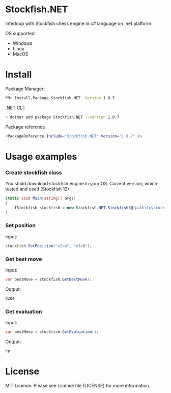 # Stockfish.NET

Interloop with Stockfish chess engine in c# language on .net platform

OS supported:
- Windows
- Linux
- MacOS

# Install

Package Manager:
```sh
PM> Install-Package Stockfish.NET -Version 1.0.7
```

.NET CLI:
```sh
> dotnet add package Stockfish.NET --version 1.0.7
```

Package reference
```sh
<PackageReference Include="Stockfish.NET" Version="1.0.7" />
```

# Usage examples
### Create stockfish class

You shold download stockfish engine in your OS.  Current version, which tested and used (Stockfish 12)
```c#
static void Main(string[] args)
{
    IStockfish stockfish = new Stockfish.NET.Stockfish(@"path\to\stockfish\file");
}
```

### Set position
Input:
```c#
stockfish.SetPosition("e2e4", "e7e6");
```
### Get best move
Input:
```c#
var bestMove = stockfish.GetBestMove();
```
Output:
```c#
d2d4
```
### Get evaluation
Input:
```c#
var bestMove = stockfish.GetEvaluation();
```
Output:
```c#
cp
```
# License

MIT License. Please see License file (LICENSE) for more information.
